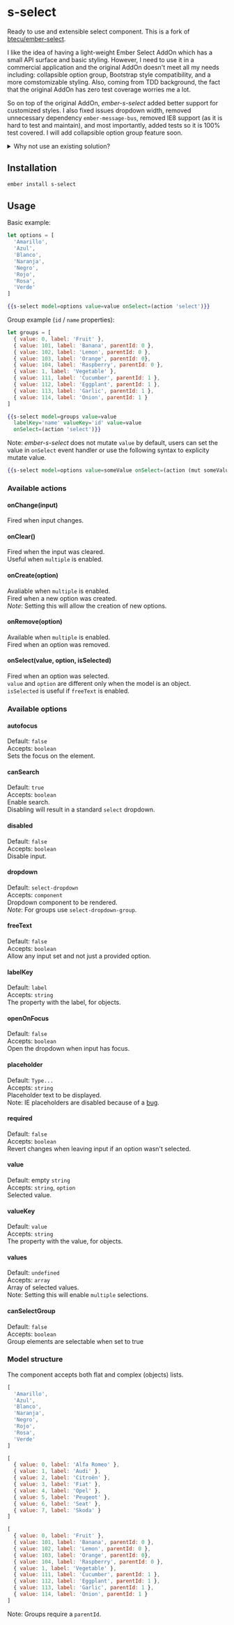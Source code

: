 # s-select
Ready to use and extensible select component. This is a fork of [btecu/ember-select](https://github.com/btecu/ember-select).

I like the idea of having a light-weight Ember Select AddOn which has a small API surface and basic styling. However, I need to use it in a commercial application and the original AddOn doesn't meet all my needs including: collapsible option group, Bootstrap style compatibility, and a more comstomizable styling. Also, coming from TDD background, the fact that the original AddOn has zero test coverage worries me a lot.

So on top of the original AddOn, *ember-s-select* added better support for customized styles. I also fixed issues dropdown width, removed unnecessary dependency `ember-message-bus`, removed IE8 support (as it is hard to test and maintain), and most importantly, added tests so it is 100% test covered. I will add collapsible option group feature soon.

<details>
  <summary>Why not use an existing solution?</summary>
  <p>
Existing components either do too much or too little.
I wanted a solution that would work for most cases, while still allows extensibility.

Some issues and dislikes of existing solutions:
 - `s-select-box`
    * no css, have to style it
    * too abstract, over 50 files
    * multiple ways to do the same (compose, extend, create)
    * api surface very large
 - `ember-cli-selectize`
    * based on a jQuery plugin
    * dependent on bower
    * doesn't work properly with a plain array of objects
    * mutates the model directly
    * style issues (from `selectize`)
    * `selectize` not really maintained anymore
 - `ember-power-select`
    * [huge api surface](https://twitter.com/ember_map/status/761994924724260865)
    * very large payload
    * default style based on `select2` (ugly)
    * does things that do not belong in a select component, such as data fetching


Size is another issue. While the compressed code might not be huge, it's still code that will have to be executed on the client, which is not great for mobile devices.

Size difference based on `Ember 2.8`:

|                       | CSS     | CSS gzip | JS        | JS gzip  | Total gzip | Diff gzip |
|-----------------------|---------|----------|-----------|----------|------------|-----------|
| `s-select`        | 2.26 KB | 837 B    | 27.63 KB  | 4.82 KB  | 4.83 KB    | -         |
| `ember-select-box`    | 0       | 0        | 47.25 KB  | 6.27 KB  | 6.27 KB    | +30%      |
| `ember-cli-selectize` | 9.06 KB | 1.91 KB  | 56.29 KB  | 16.58 KB | 18.49 KB   | +282%     |
| `ember-power-select`  | 6.07 KB | 1.27 KB  | 160.13 KB | 31.49 KB | 32.76 KB   | +578%     |

```
ember 2.8
 - size-47970b6d059982b357dbe80cc4712d57.js: 3.82 KB (1.15 KB gzipped)
 - size-d41d8cd98f00b204e9800998ecf8427e.css: 0 B
 - vendor-d41d8cd98f00b204e9800998ecf8427e.css: 0 B
 - vendor-e837a5027df7ab84378241e40df98e4f.js: 656.33 KB (175.75 KB gzipped)

s-select
 - size-2f65552abd00039f0d5bfa9d0e7a7dcf.js: 5.09 KB (1.25 KB gzipped)
 - size-d41d8cd98f00b204e9800998ecf8427e.css: 0 B
 - vendor-26fa5313284eb3f6427de885adb3c822.js: 682.69 KB (180.47 KB gzipped
 - vendor-d76fdb92394f4633584380340f3b47b0.css: 2.26 KB (837 B gzipped)

ember-select-box
 - size-38dd07aa0fc28c4626ab725f96433857.js: 6.93 KB (1.35 KB gzipped)
 - size-d41d8cd98f00b204e9800998ecf8427e.css: 0 B
 - vendor-757f209cd9572d0bb899921420362ed7.js: 700.47 KB (181.82 KB gzipped)
 - vendor-d41d8cd98f00b204e9800998ecf8427e.css: 0 B

ember-selectize
 - size-26011fdbb8d0fc034b02071c70f76ba7.js: 3.95 KB (1.17 KB gzipped)
 - size-d41d8cd98f00b204e9800998ecf8427e.css: 0 B
 - vendor-30d3db96009d4a13d774196e28bf69e8.css: 9.06 KB (1.91 KB gzipped)
 - vendor-daa7db357610f9f28d4cfb83549b150e.js: 712.49 KB (192.31 KB gzipped)

ember-power-select
 - size-45386a78080a4cd7ad90b4ed4482e451.js: 12.14 KB (2.2 KB gzipped)
 - size-d41d8cd98f00b204e9800998ecf8427e.css: 0 B
 - vendor-70bc39ab67910a4925849ff8b9eae5b7.css: 6.07 KB (1.27 KB gzipped)
 - vendor-78b1f73b38fd153fd0c3509e5b2f2376.js: 808.14 KB (206.19 KB gzipped)
 ```
  </p>
</details>

## Installation

```bash
ember install s-select
```


## Usage
Basic example:

```js
let options = [
  'Amarillo',
  'Azul',
  'Blanco',
  'Naranja',
  'Negro',
  'Rojo',
  'Rosa',
  'Verde'
]
```
```handlebars
{{s-select model=options value=value onSelect=(action 'select')}}
```

Group example (`id` / `name` properties):
```js
let groups = [
  { value: 0, label: 'Fruit' },
  { value: 101, label: 'Banana', parentId: 0 },
  { value: 102, label: 'Lemon', parentId: 0 },
  { value: 103, label: 'Orange', parentId: 0},
  { value: 104, label: 'Raspberry', parentId: 0 },
  { value: 1, label: 'Vegetable' },
  { value: 111, label: 'Cucumber', parentId: 1 },
  { value: 112, label: 'Eggplant', parentId: 1 },
  { value: 113, label: 'Garlic', parentId: 1 },
  { value: 114, label: 'Onion', parentId: 1 }
]
```
```handlebars
{{s-select model=groups value=value
  labelKey='name' valueKey='id' value=value
  onSelect=(action 'select')}}
```

Note: *ember-s-select* does not mutate `value` by default, users can set the value in `onSelect` event handler or use the following syntax to explicity mutate value.
```handlebars
{{s-select model=options value=someValue onSelect=(action (mut someValue))}}
```


### Available actions
#### onChange(input)
Fired when input changes.

#### onClear()
Fired when the input was cleared.  
Useful when `multiple` is enabled.

#### onCreate(option)
Avaliable when `multiple` is enabled.  
Fired when a new option was created.  
*Note*: Setting this will allow the creation of new options.

#### onRemove(option)
Available when `multiple` is enabled.  
Fired when an option was removed.

#### onSelect(value, option, isSelected)
Fired when an option was selected.  
`value` and `option` are different only when the model is an object.  
`isSelected` is useful if `freeText` is enabled.


### Available options
#### autofocus
Default: `false`  
Accepts: `boolean`  
Sets the focus on the element.

#### canSearch
Default: `true`  
Accepts: `boolean`  
Enable search.  
Disabling will result in a standard `select` dropdown.

#### disabled
Default: `false`  
Accepts: `boolean`  
Disable input.

#### dropdown
Default: `select-dropdown`  
Accepts: `component`  
Dropdown component to be rendered.  
*Note*: For groups use `select-dropdown-group`.

#### freeText
Default: `false`  
Accepts: `boolean`  
Allow any input set and not just a provided option.

#### labelKey
Default: `label`  
Accepts: `string`  
The property with the label, for objects.

#### openOnFocus
Default: `false`  
Accepts: `boolean`  
Open the dropdown when input has focus.

#### placeholder
Default: `Type...`  
Accepts: `string`  
Placeholder text to be displayed.  
Note: IE placeholders are disabled because of a [bug](https://connect.microsoft.com/IE/feedback/details/810538/).

#### required
Default: `false`  
Accepts: `boolean`  
Revert changes when leaving input if an option wasn't selected.

#### value
Default: empty `string`  
Accepts: `string`, `option`  
Selected value.

#### valueKey
Default: `value`  
Accepts: `string`  
The property with the value, for objects.

#### values
Default: `undefined`  
Accepts: `array`  
Array of selected values.  
Note: Setting this will enable `multiple` selections.

#### canSelectGroup
Default: `false`  
Accepts: `boolean`  
Group elements are selectable when set to true

### Model structure
The component accepts both flat and complex (objects) lists.

```js
[
  'Amarillo',
  'Azul',
  'Blanco',
  'Naranja',
  'Negro',
  'Rojo',
  'Rosa',
  'Verde'
]
```

```js
[
  { value: 0, label: 'Alfa Romeo' },
  { value: 1, label: 'Audi' },
  { value: 2, label: 'Citroën' },
  { value: 3, label: 'Fiat' },
  { value: 4, label: 'Opel' },
  { value: 5, label: 'Peugeot' },
  { value: 6, label: 'Seat' },
  { value: 7, label: 'Skoda' }
]
```

```js
[
  { value: 0, label: 'Fruit' },
  { value: 101, label: 'Banana', parentId: 0 },
  { value: 102, label: 'Lemon', parentId: 0 },
  { value: 103, label: 'Orange', parentId: 0},
  { value: 104, label: 'Raspberry', parentId: 0 },
  { value: 1, label: 'Vegetable' },
  { value: 111, label: 'Cucumber', parentId: 1 },
  { value: 112, label: 'Eggplant', parentId: 1 },
  { value: 113, label: 'Garlic', parentId: 1 },
  { value: 114, label: 'Onion', parentId: 1 }
]
```
Note: Groups require a `parentId`.
